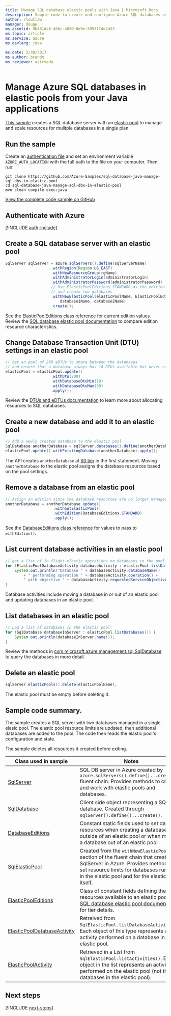 ```yaml
---
title: Manage SQL database elastic pools with Java | Microsoft Docs
description: Sample code to create and configure Azure SQL databases using the Azure SDK for Java
author: rloutlaw
manager: douge
ms.assetid: 9b461de8-46bc-4650-8e9e-59531f4e2a53
ms.topic: article
ms.service: azure
ms.devlang: java

ms.date: 3/30/2017
ms.author: brendm
ms.reviewer: asirveda
---
```


# Manage Azure SQL databases in elastic pools from your Java applications

[This sample](https://github.com/Azure-Samples/sql-database-java-manage-sql-dbs-in-elastic-pool) creates a SQL database server with an [elastic pool](https://docs.microsoft.com/azure/sql-database/sql-database-elastic-pool) to manage and scale resources for mulitple databases in a single plan.

## Run the sample

Create an [authentication file](https://github.com/Azure/azure-sdk-for-java/blob/master/AUTH.md) and set an environment variable `AZURE_AUTH_LOCATION` with the full path to the file on your computer. Then run:

```
git clone https://github.com/Azure-Samples/sql-database-java-manage-sql-dbs-in-elastic-pool
cd sql-database-java-manage-sql-dbs-in-elastic-pool
mvn clean compile exec:java
```

[View the complete code sample on GitHub](https://github.com/Azure-Samples/sql-database-java-manage-sql-dbs-in-elastic-pool)

## Authenticate with Azure

[!INCLUDE [auth-include](includes/java-auth-include.md)]

## Create a SQL database server with an elastic pool

```java
SqlServer sqlServer = azure.sqlServers().define(sqlServerName)
                    .withRegion(Region.US_EAST)
                    .withNewResourceGroup(rgName)
                    .withAdministratorLogin(administratorLogin)
                    .withAdministratorPassword(administratorPassword)
                    // Use ElasticPoolEditions.STANDARD as the edition
                    // and create two databases
                    .withNewElasticPool(elasticPoolName, ElasticPoolEditions.STANDARD, 
                        database1Name, database2Name)
                    .create();
```

See the [ElasticPoolEditions class reference](https://docs.microsoft.com/java/api/com.microsoft.azure.management.sql._elastic_pool_editions) for current edition values. Review the [SQL database elastic pool documentation](https://docs.microsoft.com/azure/sql-database/sql-database-elastic-pool) to compare edition resource characteristics. 

## Change Database Transaction Unit (DTU) settings in an elastic pool

```java
// Set an pool of 200 eDTUs to share between the databases
// and ensure that a database always has 10 DTUs available but never uses more than 50
elasticPool = elasticPool.update()
                    .withDtu(200)
                    .withDatabaseDtuMin(10)
                    .withDatabaseDtuMax(50)
                    .apply();
```

Review the [DTUs and eDTUs documentation](https://docs.microsoft.com/azure/sql-database/sql-database-what-is-a-dtu) to learn more about allocating resources to SQL databases.

## Create a new database and add it to an elastic pool

```java
// Add a newly created database to the elastic pool
SqlDatabase anotherDatabase = sqlServer.databases().define(anotherDatabaseName).create();
elasticPool.update().withExistingDatabase(anotherDatabase).apply();            
```

The API creates `anotherDatabase` at [S0 tier](https://docs.microsoft.com/azure/sql-database/sql-database-service-tiers) in the first statement. Moving `anotherDatabase` to the elastic pool assigns the database resources based on the pool settings.

## Remove a database from an elastic pool
```java
// Assign an edition since the database resources are no longer managed in the pool 
anotherDatabase = anotherDatabase.update()
                     .withoutElasticPool()
                     .withEdition(DatabaseEditions.STANDARD)
                     .apply();
```

See the [DatabaseEditions class reference](https://docs.microsoft.com/java/api/com.microsoft.azure.management.sql._database_editions) for values to pass to `withEdition()`.

## List current database activities in an elastic pool
```java
// get a list of in-flight elastic operations on databases in the pool and log them 
for (ElasticPoolDatabaseActivity databaseActivity : elasticPool.listDatabaseActivities()) {
    System.out.println("Database " + databaseActivity.databaseName() 
        + " performing operation " + databaseActivity.operation() + 
        " with objective " + databaseActivity.requestedServiceObjective());
}
```

Database activities include moving a database in or out of an elastic pool and updating databases in an elastic pool.


## List databases in an elastic pool
```java
// Log a list of databases in the elastic pool 
for (SqlDatabase databaseInServer : elasticPool.listDatabases()) {
    System.out.println(databaseInServer.name());
}
```

Review the methods in [com.microsoft.azure.management.sql.SqlDatabase](https://docs.microsoft.com/java/api/com.microsoft.azure.management.sql._sql_database) to query the databases in more detail.

## Delete an elastic pool
```java
sqlServer.elasticPools().delete(elasticPoolName);
```

The elastic pool must be empty before deleting it.

## Sample code summary.

The sample creates a SQL server with two databases managed in a single elasic pool. The elastic pool resource limits are updated, then additional databases are added to the pool. The code then reads the elastic pool's configuration and state. 

The sample deletes all resources it created before exiting.

| Class used in sample | Notes |
|-------|-------|
| [SqlServer](https://docs.microsoft.com/java/api/com.microsoft.azure.management.sql._sql_server) | SQL DB server in Azure created by `azure.sqlServers().define()...create()` fluent chain. Provides methods to create and work with elastic pools and databases. 
| [SqlDatabase](https://docs.microsoft.com/java/api/com.microsoft.azure.management.sql._sql_database) | Client side object representing a SQL database. Created through `sqlServer().define()...create()`. 
| [DatabaseEditions](https://docs.microsoft.com/java/api/com.microsoft.azure.management.sql._database_editions) | Constant static fields used to set database resources when creating a database outside of an elastic pool or when moving a database out of an elastic pool  
| [SqlElasticPool](https://docs.microsoft.com/java/api/com.microsoft.azure.management.sql._sql_elastic_pool) | Created from the `withNewElasticPool()` section of the fluent chain that created the SqlServer in Azure. Provides methods to set resource limits for databases running in the elastic pool and for the elastic pool itself. 
| [ElasticPoolEditions](https://docs.microsoft.com/java/api/com.microsoft.azure.management.sql._elastic_pool_editions) | Class of constant fields defining the resources available to an elastic pool. See [SQL database elastic pool documentation](https://docs.microsoft.com/azure/sql-database/sql-database-elastic-pool) for tier details. 
| [ElasticPoolDatabaseActivity](https://docs.microsoft.com/java/api/com.microsoft.azure.management.sql._elastic_pool_database_activity) | Retreived from `SqlElasticPool.listDatabaseActivities()`. Each object of this type represents an activity performed on a database in the elastic pool.
| [ElasticPoolActivity](https://docs.microsoft.com/java/api/com.microsoft.azure.management.sql._elastic_pool_activity) | Retrieved in a List from `SqlElasticPool.listActivities()`. Each of object in the list represents an activity performed on the elastic pool (not the databases in the elastic pool).

## Next steps

[!INCLUDE [next-steps](includes/java-next-steps.md)]